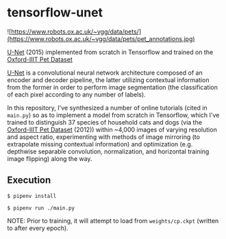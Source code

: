 # tensorflow-unet

![https://www.robots.ox.ac.uk/~vgg/data/pets/](https://www.robots.ox.ac.uk/~vgg/data/pets/pet_annotations.jpg)

[U-Net](https://arxiv.org/abs/1505.04597v1) (2015) implemented from scratch in Tensorflow and trained on the [Oxford-IIIT Pet Dataset](https://www.robots.ox.ac.uk/~vgg/data/pets/)

[U-Net](https://arxiv.org/abs/1505.04597v1) is a convolutional neural network architecture composed of an encoder and decoder pipeline, the latter utilizing contextual information from the former in order to perform image segmentation (the classification of each pixel according to any number of labels).

In this repository, I've synthesized a number of online tutorials (cited in `main.py`) so as to implement a model from scratch in Tensorflow, which I've trained to distinguish 37 species of household cats and dogs (via the [Oxford-IIIT Pet Dataset](https://www.robots.ox.ac.uk/~vgg/data/pets/) (2012)) within ~4,000 images of varying resolution and aspect ratio, experimenting with methods of image mirroring (to extrapolate missing contextual information) and optimization (e.g. depthwise separable convolution, normalization, and horizontal training image flipping) along the way.

## Execution

`$ pipenv install`

`$ pipenv run ./main.py`

NOTE: Prior to training, it will attempt to load from `weights/cp.ckpt` (written to after every epoch).
